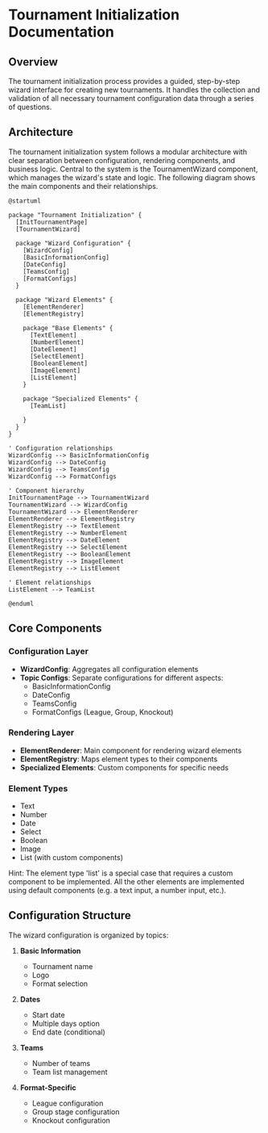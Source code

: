 # Tournament Initialization Documentation

## Overview

The tournament initialization process provides a guided, step-by-step wizard interface for creating new tournaments. It handles the collection and validation of all necessary tournament configuration data through a series of questions.

## Architecture

The tournament initialization system follows a modular architecture with clear separation between configuration, rendering components, and business logic.
Central to the system is the TournamentWizard component, which manages the wizard's state and logic. The following diagram shows the main components and their relationships.

```plantuml
@startuml

package "Tournament Initialization" {
  [InitTournamentPage]
  [TournamentWizard]

  package "Wizard Configuration" {
    [WizardConfig]
    [BasicInformationConfig]
    [DateConfig]
    [TeamsConfig]
    [FormatConfigs]
  }
  
  package "Wizard Elements" {
    [ElementRenderer]
    [ElementRegistry]
    
    package "Base Elements" {
      [TextElement]
      [NumberElement]
      [DateElement]
      [SelectElement]
      [BooleanElement]
      [ImageElement]
      [ListElement]
    }
    
    package "Specialized Elements" {
      [TeamList]
      
    }
  }
}

' Configuration relationships
WizardConfig --> BasicInformationConfig
WizardConfig --> DateConfig
WizardConfig --> TeamsConfig
WizardConfig --> FormatConfigs

' Component hierarchy
InitTournamentPage --> TournamentWizard
TournamentWizard --> WizardConfig
TournamentWizard --> ElementRenderer
ElementRenderer --> ElementRegistry
ElementRegistry --> TextElement
ElementRegistry --> NumberElement
ElementRegistry --> DateElement
ElementRegistry --> SelectElement
ElementRegistry --> BooleanElement
ElementRegistry --> ImageElement
ElementRegistry --> ListElement

' Element relationships
ListElement --> TeamList

@enduml
```

## Core Components

### Configuration Layer
- **WizardConfig**: Aggregates all configuration elements
- **Topic Configs**: Separate configurations for different aspects:
  - BasicInformationConfig
  - DateConfig
  - TeamsConfig
  - FormatConfigs (League, Group, Knockout)

### Rendering Layer
- **ElementRenderer**: Main component for rendering wizard elements
- **ElementRegistry**: Maps element types to their components
- **Specialized Elements**: Custom components for specific needs

### Element Types
- Text
- Number
- Date
- Select
- Boolean
- Image
- List (with custom components)

Hint: The element type 'list' is a special case that requires a custom component to be implemented. All the other elements are implemented using default components (e.g. a text input, a number input, etc.).

## Configuration Structure

The wizard configuration is organized by topics:

1. **Basic Information**
   - Tournament name
   - Logo
   - Format selection

2. **Dates**
   - Start date
   - Multiple days option
   - End date (conditional)

3. **Teams**
   - Number of teams
   - Team list management

4. **Format-Specific**
   - League configuration
   - Group stage configuration
   - Knockout configuration